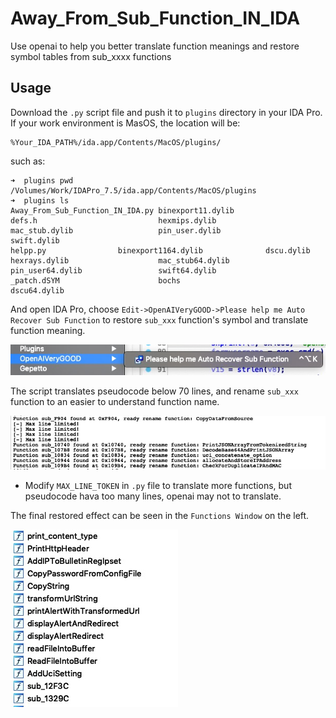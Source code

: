 # Away_From_Sub_Function_IN_IDA

Use openai to help you better translate function meanings and restore symbol tables from sub_xxxx functions

## Usage

Download the `.py` script file and push it to `plugins` directory in your IDA Pro. If your work environment is MasOS, the location will be:

```
%Your_IDA_PATH%/ida.app/Contents/MacOS/plugins/
```

such as:

```
➜  plugins pwd
/Volumes/Work/IDAPro_7.5/ida.app/Contents/MacOS/plugins
➜  plugins ls
Away_From_Sub_Function_IN_IDA.py binexport11.dylib                defs.h                           hexmips.dylib                    mac_stub.dylib                   pin_user.dylib                   swift.dylib
helpp.py                binexport1164.dylib              dscu.dylib                       hexrays.dylib                    mac_stub64.dylib                 pin_user64.dylib                 swift64.dylib
_patch.dSYM                      bochs                            dscu64.dylib
```

And open IDA Pro, choose `Edit->OpenAIVeryGOOD->Please help me Auto Recover Sub Function` to restore `sub_xxx` function's symbol and translate function meaning.

![image-1](./img/1.jpg)

The script translates pseudocode below 70 lines, and rename `sub_xxx` function to an easier to understand function name.

![image-1](./img/2.jpg)

- Modify `MAX_LINE_TOKEN` in `.py` file to translate more functions, but pseudocode hava too many lines, openai may not to translate.

The final restored effect can be seen in the `Functions Window` on the left.

![image-1](./img/3.jpg)
